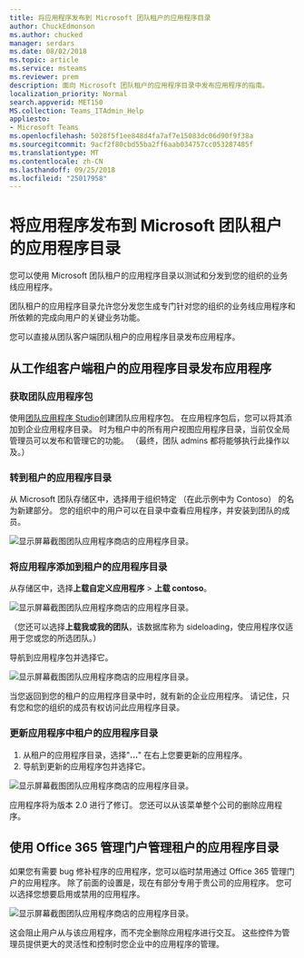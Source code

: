 ```yaml
---
title: 将应用程序发布到 Microsoft 团队租户的应用程序目录
author: ChuckEdmonson
ms.author: chucked
manager: serdars
ms.date: 08/02/2018
ms.topic: article
ms.service: msteams
ms.reviewer: prem
description: 面向 Microsoft 团队租户的应用程序目录中发布应用程序的指南。
localization_priority: Normal
search.appverid: MET150
MS.collection: Teams_ITAdmin_Help
appliesto:
- Microsoft Teams
ms.openlocfilehash: 5028f5f1ee848d4fa7af7e15083dc06d90f9f38a
ms.sourcegitcommit: 9acf2f80cbd55ba2ff6aab034757cc053287485f
ms.translationtype: MT
ms.contentlocale: zh-CN
ms.lasthandoff: 09/25/2018
ms.locfileid: "25017958"
---
```

<a name="publish-apps-to-the-microsoft-teams-tenant-apps-catalog"></a>将应用程序发布到 Microsoft 团队租户的应用程序目录
=======================================================

您可以使用 Microsoft 团队租户的应用程序目录以测试和分发到您的组织的业务线应用程序。 

团队租户的应用程序目录允许您分发您生成专门针对您的组织的业务线应用程序和所依赖的完成向用户的关键业务功能。 
 
您可以直接从团队客户端团队租户的应用程序目录发布应用程序。

## <a name="publish-an-app-to-the-tenant-apps-catalog-from-the-teams-client"></a>从工作组客户端租户的应用程序目录发布应用程序

### <a name="get-a-teams-app-package"></a>获取团队应用程序包

使用[团队应用程序 Studio](https://docs.microsoft.com/microsoftteams/platform/get-started/get-started-app-studio)创建团队应用程序包。 在应用程序包后，您可以将其添加到企业应用程序目录。 时为租户中的所有用户视图应用程序目录，当前仅全局管理员可以发布和管理它的功能。 （最终，团队 admins 都将能够执行此操作以及。）

### <a name="go-to-the-tenant-apps-catalog"></a>转到租户的应用程序目录

从 Microsoft 团队存储区中，选择用于组织特定 （在此示例中为 Contoso） 的名为新建部分。 您的组织中的用户可以在目录中查看应用程序，并安装到团队的成员。 

![显示屏幕截图团队应用程序商店的应用程序目录。](media/private-app-store-teams-image01.png)

### <a name="add-an-app-to-the-tenant-apps-catalog"></a>将应用程序添加到租户的应用程序目录

从存储区中，选择**上载自定义应用程序** > **上载 contoso**。

![显示屏幕截图团队应用程序商店的应用程序目录。](media/private-app-store-teams-image02.png)

（您还可以选择**上载我或我的团队**，该数据库称为 sideloading，使应用程序仅适用于您或您的所选团队。） 

导航到应用程序包并选择它。

![显示屏幕截图团队应用程序商店的应用程序目录。](media/private-app-store-teams-image03.png)

当您返回到您的租户的应用程序目录中时，就有新的企业应用程序。 请记住，只有您和您的组织的成员有权访问此应用程序目录。

### <a name="update-an-app-in-the-tenant-apps-catalog"></a>更新应用程序中租户的应用程序目录

1. 从租户的应用程序目录，选择"**...**" 在右上您要更新的应用程序。
2. 导航到更新的应用程序包并选择它。

![显示屏幕截图团队应用程序商店的应用程序目录。](media/private-app-store-teams-image04.png)

应用程序将为版本 2.0 进行了修订。 您还可以从该菜单整个公司的删除应用程序。

## <a name="use-the-office-365-admin-portal-to-manage-the-tenant-apps-catalog"></a>使用 Office 365 管理门户管理租户的应用程序目录

如果您有需要 bug 修补程序的应用程序，您可以临时禁用通过 Office 365 管理门户的应用程序。 除了前面的设置是，现在有部分专用于贵公司的应用程序。 您可以选择您想要启用或禁用的应用程序。

![显示屏幕截图团队应用程序商店的应用程序目录。](media/private-app-store-teams-image05.png)

这会阻止用户从与该应用程序，而不完全删除应用程序进行交互。 这些控件为管理员提供更大的灵活性和控制时您企业中的应用程序的管理。 


